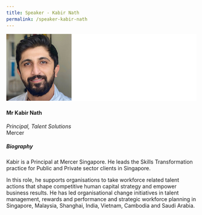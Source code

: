 ```yaml
---
title: Speaker - Kabir Nath
permalink: /speaker-kabir-nath
---
```

![Kabir Nath](/images/speakers/Nath-Kabir.jpg)

#### **Mr Kabir Nath**

*Principal, Talent Solutions*  
Mercer

##### **Biography**

Kabir is a Principal at Mercer Singapore. He leads the Skills Transformation practice for Public and Private sector clients in Singapore. 

In this role, he supports organisations to take workforce related talent actions that shape competitive human capital strategy and empower business results. He has led organisational change initiatives in talent management, rewards and performance and strategic workforce planning in Singapore, Malaysia, Shanghai, India, Vietnam, Cambodia and Saudi Arabia.